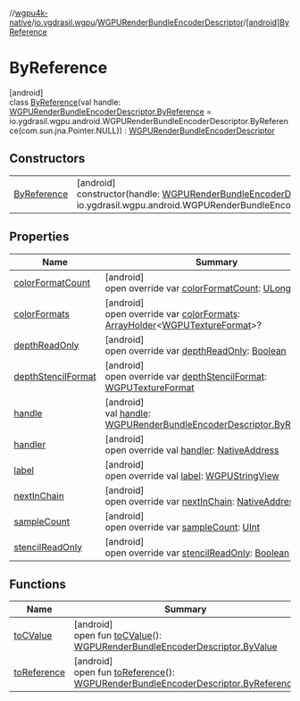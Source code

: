 //[wgpu4k-native](../../../../index.md)/[io.ygdrasil.wgpu](../../index.md)/[WGPURenderBundleEncoderDescriptor](../index.md)/[[android]ByReference](index.md)

# ByReference

[android]\
class [ByReference](index.md)(val handle: [WGPURenderBundleEncoderDescriptor.ByReference](../../../io.ygdrasil.wgpu.android/-w-g-p-u-render-bundle-encoder-descriptor/-by-reference/index.md) = io.ygdrasil.wgpu.android.WGPURenderBundleEncoderDescriptor.ByReference(com.sun.jna.Pointer.NULL)) : [WGPURenderBundleEncoderDescriptor](../index.md)

## Constructors

| | |
|---|---|
| [ByReference](-by-reference.md) | [android]<br>constructor(handle: [WGPURenderBundleEncoderDescriptor.ByReference](../../../io.ygdrasil.wgpu.android/-w-g-p-u-render-bundle-encoder-descriptor/-by-reference/index.md) = io.ygdrasil.wgpu.android.WGPURenderBundleEncoderDescriptor.ByReference(com.sun.jna.Pointer.NULL)) |

## Properties

| Name | Summary |
|---|---|
| [colorFormatCount](color-format-count.md) | [android]<br>open override var [colorFormatCount](color-format-count.md): [ULong](https://kotlinlang.org/api/core/kotlin-stdlib/kotlin/-u-long/index.html) |
| [colorFormats](color-formats.md) | [android]<br>open override var [colorFormats](color-formats.md): [ArrayHolder](../../../ffi/-array-holder/index.md)&lt;[WGPUTextureFormat](../../-w-g-p-u-texture-format/index.md)&gt;? |
| [depthReadOnly](depth-read-only.md) | [android]<br>open override var [depthReadOnly](depth-read-only.md): [Boolean](https://kotlinlang.org/api/core/kotlin-stdlib/kotlin/-boolean/index.html) |
| [depthStencilFormat](depth-stencil-format.md) | [android]<br>open override var [depthStencilFormat](depth-stencil-format.md): [WGPUTextureFormat](../../-w-g-p-u-texture-format/index.md) |
| [handle](handle.md) | [android]<br>val [handle](handle.md): [WGPURenderBundleEncoderDescriptor.ByReference](../../../io.ygdrasil.wgpu.android/-w-g-p-u-render-bundle-encoder-descriptor/-by-reference/index.md) |
| [handler](handler.md) | [android]<br>open override val [handler](handler.md): [NativeAddress](../../../ffi/-native-address/index.md) |
| [label](label.md) | [android]<br>open override val [label](label.md): [WGPUStringView](../../-w-g-p-u-string-view/index.md) |
| [nextInChain](next-in-chain.md) | [android]<br>open override var [nextInChain](next-in-chain.md): [NativeAddress](../../../ffi/-native-address/index.md)? |
| [sampleCount](sample-count.md) | [android]<br>open override var [sampleCount](sample-count.md): [UInt](https://kotlinlang.org/api/core/kotlin-stdlib/kotlin/-u-int/index.html) |
| [stencilReadOnly](stencil-read-only.md) | [android]<br>open override var [stencilReadOnly](stencil-read-only.md): [Boolean](https://kotlinlang.org/api/core/kotlin-stdlib/kotlin/-boolean/index.html) |

## Functions

| Name | Summary |
|---|---|
| [toCValue](../[android]to-c-value.md) | [android]<br>open fun [toCValue](../[android]to-c-value.md)(): [WGPURenderBundleEncoderDescriptor.ByValue](../../../io.ygdrasil.wgpu.android/-w-g-p-u-render-bundle-encoder-descriptor/-by-value/index.md) |
| [toReference](../to-reference.md) | [android]<br>open fun [toReference](../to-reference.md)(): [WGPURenderBundleEncoderDescriptor.ByReference](../../../io.ygdrasil.wgpu.android/-w-g-p-u-render-bundle-encoder-descriptor/-by-reference/index.md) |